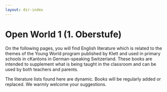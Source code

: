 ```yaml
---
layout: dir-index
---
```


# Open World 1 (1. Oberstufe)
On the following pages, you will find English literature which is related to the themes of the Young World program published by Klett and used in primary schools in cKantons in German-speaking Switzerland.  These books are intended to supplement what is being taught in the classroom and can be used by both teachers and parents. 

The literature lists found here are dynamic.  Books will be regularly added or replaced.  We warmly welcome your suggestions.  





<!--stackedit_data:
eyJoaXN0b3J5IjpbMTE0NjA1MTY2NSwxNzUwNDE4NDA4LDEzNz
A2NTkzNjcsLTQ4MTc2NzQxOCwtNTM5NjkwNDM3XX0=
-->